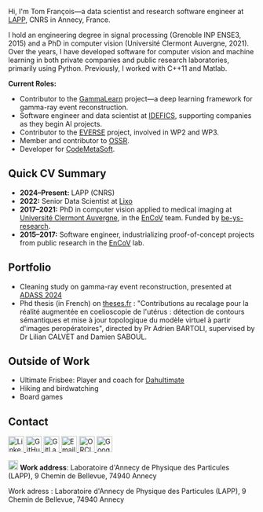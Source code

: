 <!-- inspired from [thomas vuillaume github page](https://vuillaut.github.io/) -->

Hi, I'm Tom François—a data scientist and research software engineer at [LAPP](https://www.lapp.in2p3.fr/), CNRS in Annecy, France.

I hold an engineering degree in signal processing (Grenoble INP ENSE3, 2015) and a PhD in computer vision (Université Clermont Auvergne, 2021). Over the years, I have developed software for computer vision and machine learning in both private companies and public research laboratories, primarily using Python. Previously, I worked with C++11 and Matlab.

**Current Roles:**

- Contributor to the [GammaLearn](https://gammalearn.pages.in2p3.fr/pages/) project—a deep learning framework for gamma-ray event reconstruction.
- Software engineer and data scientist at [IDEFICS](https://idefics.fr/), supporting companies as they begin AI projects.
- Contributor to the [EVERSE](https://everse.software/) project, involved in WP2 and WP3.
- Member and contributor to [OSSR](https://projectescape.eu/ossr).
- Developer for [CodeMetaSoft](https://oscars-project.eu/projects/codemetasoft).

## Quick CV Summary

- **2024–Present:** LAPP (CNRS)
- **2022:** Senior Data Scientist at [Lixo](https://lixo.tech)
- **2017–2021:** PhD in computer vision applied to medical imaging at [Université Clermont Auvergne](https://www.uca.fr/), in the [EnCoV](https://encov.ip.uca.fr/) team. Funded by [be-ys-research](https://www.be-ys-research.com/).
- **2015–2017:** Software engineer, industrializing proof-of-concept projects from public research in the [EnCoV](https://encov.ip.uca.fr/) lab.

## Portfolio

- Cleaning study on gamma-ray event reconstruction, presented at [ADASS 2024](https://pretalx.com/adass2024/talk/review/HWLA9GZPX3YRZ7PDKWWLPCCKSMZMZA3H)
- Phd thesis (in French) on [theses.fr](https://theses.fr/2021UCFAC112) : "Contributions au recalage pour la réalité augmentée en coelioscopie de l'utérus : détection de contours sémantiques et mise à jour topologique du modèle virtuel à partir d'images peropératoires", directed by Pr Adrien BARTOLI, supervised by Dr Lilian CALVET and Damien SABOUL.

## Outside of Work

- Ultimate Frisbee: Player and coach for [Dahultimate](https://www.dahultimate.fr/)
- Hiking and birdwatching
- Board games

## Contact

<p>
  <a href="https://www.linkedin.com/in/tomfrancois/" target="_blank">
    <img src="https://cdn.jsdelivr.net/gh/devicons/devicon/icons/linkedin/linkedin-original.svg" alt="LinkedIn" width="32" height="32"/>
  </a>
  <a href="https://github.com/francoto" target="_blank">
    <img src="https://cdn.jsdelivr.net/gh/devicons/devicon/icons/github/github-original.svg" alt="GitHub" width="32" height="32"/>
  </a>
  <a href="https://gitlab.com/tofranco" target="_blank">
    <img src="https://cdn.jsdelivr.net/gh/devicons/devicon/icons/gitlab/gitlab-original.svg" alt="GitLab" width="32" height="32"/>
  </a>
  <a href="mailto:tom.francois@lapp.in2p3.fr">
    <img src="https://www.svgrepo.com/show/455340/email.svg" alt="Email" width="32" height="32"/>
  </a>
  <a href="https://orcid.org/0000-0001-5226-3089" target="_blank">
    <img src="https://upload.wikimedia.org/wikipedia/commons/0/06/ORCID_iD.svg" alt="ORCID" width="32" height="32"/>
  </a>
  <a href="https://scholar.google.com/citations?user=n_l1QdUAAAAJ&hl=fr&oi=ao" target="_blank">
    <img src="https://www.svgrepo.com/show/349396/google-scholar.svg" alt="Google Scholar" width="32" height="32"/>
  </a>
</p>

<img src="https://www.svgrepo.com/show/434146/mailbox.svg" alt="Mailbox" width="20" height="20"/> **Work address**: Laboratoire d'Annecy de Physique des Particules (LAPP), 9 Chemin de Bellevue, 74940 Annecy


Work adress :  Laboratoire d'Annecy de Physique des Particules (LAPP), 9 Chemin de Bellevue, 74940 Annecy
